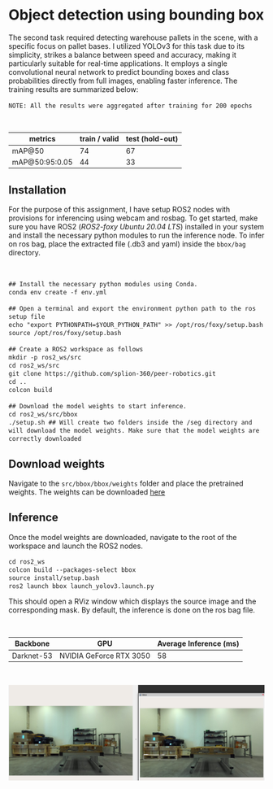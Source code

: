 # Object detection using bounding box 
The second task required detecting warehouse pallets in the scene, with a specific focus on pallet bases. I utilized YOLOv3 for this task due to its simplicity, strikes a balance between speed and accuracy, making it particularly suitable for real-time applications. It employs a single convolutional neural network to predict bounding boxes and class probabilities directly from full images, enabling faster inference. The training results are summarized below:

`NOTE: All the results were aggregated after training for 200 epochs`

<br>

| metrics      | train / valid | test (hold-out) | 
| -------------- | --------------- | ---------------| 
|mAP@50| 74 | 67| 
|mAP@50:95:0.05|44|33|

## Installation
For the purpose of this assignment, I have setup ROS2 nodes with provisions for inferencing using webcam and rosbag. To get started, make sure you have ROS2 (*ROS2-foxy Ubuntu 20.04 LTS*) installed in your system and install the necessary python modules to run the inference node. To infer on ros bag, place the extracted file (.db3 and yaml) inside the `bbox/bag` directory.

<br>

```
## Install the necessary python modules using Conda. 
conda env create -f env.yml

## Open a terminal and export the environment python path to the ros setup file 
echo "export PYTHONPATH=$YOUR_PYTHON_PATH" >> /opt/ros/foxy/setup.bash 
source /opt/ros/foxy/setup.bash

## Create a ROS2 workspace as follows 
mkdir -p ros2_ws/src
cd ros2_ws/src 
git clone https://github.com/splion-360/peer-robotics.git
cd ..
colcon build 

## Download the model weights to start inference. 
cd ros2_ws/src/bbox
./setup.sh ## Will create two folders inside the /seg directory and will download the model weights. Make sure that the model weights are correctly downloaded

```

## Download weights 
Navigate to the `src/bbox/bbox/weights` folder and place the pretrained weights. The weights can be downloaded [here](https://drive.google.com/file/d/13NHccIt-mt-Jmsx1Dwe34q1tS3qJwaCS/view?usp=sharing)



## Inference
Once the model weights are downloaded, navigate to the root of the workspace and launch the ROS2 nodes. 
```
cd ros2_ws
colcon build --packages-select bbox
source install/setup.bash
ros2 launch bbox launch_yolov3.launch.py
```
This should open a RViz window which displays the source image and the corresponding mask. By default, the inference is done on the ros bag file.  

<br>

| Backbone     | GPU | Average Inference (ms)| 
| -------------- | --------------- | ---------------| 
|Darknet-53| NVIDIA GeForce RTX 3050 | 58| 

<br>

![](./assets/bbox.png)
